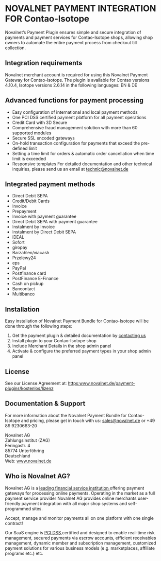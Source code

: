 # NOVALNET PAYMENT INTEGRATION FOR Contao-Isotope
Novalnet’s Payment Plugin ensures simple and secure integration of payments and payment services for Contao-Isotope shops, allowing shop owners to automate the entire payment process from checkout till collection. 
## Integration requirements 
Novalnet merchant account is required for using this Novalnet Payment Gateway for Contao-Isotope. The plugin is available for Contao versions 4.10.4, Isotope versions 2.6.14 in the following languages: EN & DE
## Advanced functions for payment processing
-	Easy configuration of international and local payment methods
-	One PCI DSS certified payment platform for all payment operations
-	Credit Card with 3D Secure 
-	Comprehensive fraud management solution with more than 60 supported modules 
-	Secure SSL encoded gateways 
-	On-hold transaction configuration for payments that exceed the pre-defined limit
-	Setting a time limit for orders & automatic order cancellation when time limit is exceeded
-	Responsive templates
For detailed documentation and other technical inquiries, please send us an email at <a href="mailto:technic@novalnet.de"> technic@novalnet.de </a>

## Integrated payment methods
-	Direct Debit SEPA
-	Credit/Debit Cards
-	Invoice
-	Prepayment
-	Invoice with payment guarantee
-	Direct Debit SEPA with payment guarantee
-   Instalment by Invoice
-   Instalment by Direct Debit SEPA
-	iDEAL
-   Sofort
-	giropay
-	Barzahlen/viacash
-	Przelewy24
-	eps
-	PayPal
-	Postfinance card
-	PostFinance E-Finance
-	Cash on pickup
-	Bancontact
-	Multibanco

## Installation
Easy installation of Novalnet Payment Bundle for Contao-Isotope will be done through the following steps: 
1. Get the payment plugin & detailed documentation by <a href="https://www.novalnet.de/kontakt/sales"> contacting us </a>
2. Install plugin to your Contao-Isotope shop 
3. Include Merchant Details in the shop admin panel 
4. Activate & configure the preferred payment types in your shop admin panel
## License  
See our License Agreement at: <a href="https://www.novalnet.de/payment-plugins/kostenlos/lizenz"> https:www.novalnet.de/payment-plugins/kostenlos/lizenz </a>
## Documentation & Support
For more information about the Novalnet Payment Bundle for Contao-Isotope and pricing, please get in touch with us:  <a href="mailto:sales@novalnet.de"> sales@novalnet.de </a> or +49 89 9230683-20<br>

Novalnet AG<br>
Zahlungsinstitut (ZAG)<br>
Feringastr. 4<br>
85774 Unterföhring<br>
Deutschland<br>
Web: www.novalnet.de 
## Who is Novalnet AG?
<p>Novalnet AG is a <a href="https://www.novalnet.de/zahlungsinstitut"> leading financial service institution </a> offering payment gateways for processing online payments. Operating in the market as a full payment service provider Novalnet AG provides online merchants user-friendly payment integration with all major shop systems and self-programmed sites.</p> 
<p>Accept, manage and monitor payments all on one platform with one single contract!</p>
<p>Our SaaS engine is <a href="https://www.novalnet.de/pci-dss-zertifizierung"> PCI DSS </a> certified and designed to enable real-time risk management, secured payments via escrow accounts, efficient receivables management, dynamic member and subscription management, customized payment solutions for various business models (e.g. marketplaces, affiliate programs etc.) etc.</p>
